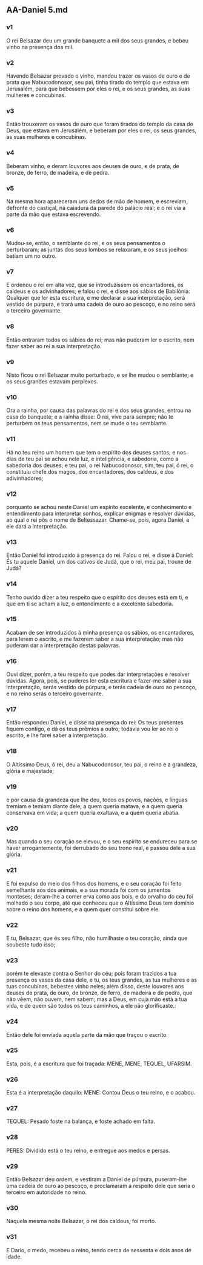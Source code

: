 ## AA-Daniel 5.md
### v1
 O rei Belsazar deu um grande banquete a mil dos seus grandes, e bebeu vinho na presença dos mil.
### v2
 Havendo Belsazar provado o vinho, mandou trazer os vasos de ouro e de prata que Nabucodonosor, seu pai, tinha tirado do templo que estava em Jerusalém, para que bebessem por eles o rei, e os seus grandes, as suas mulheres e concubinas.
### v3
 Então trouxeram os vasos de ouro que foram tirados do templo da casa de Deus, que estava em Jerusalém, e beberam por eles o rei, os seus grandes, as suas mulheres e concubinas.
### v4
 Beberam vinho, e deram louvores aos deuses de ouro, e de prata, de bronze, de ferro, de madeira, e de pedra.
### v5
 Na mesma hora apareceram uns dedos de mão de homem, e escreviam, defronte do castiçal, na caiadura da parede do palácio real; e o rei via a parte da mão que estava escrevendo.
### v6
 Mudou-se, então, o semblante do rei, e os seus pensamentos o perturbaram; as juntas dos seus lombos se relaxaram, e os seus joelhos batiam um no outro.
### v7
 E ordenou o rei em alta voz, que se introduzissem os encantadores, os caldeus e os adivinhadores; e falou o rei, e disse aos sábios de Babilônia: Qualquer que ler esta escritura, e me declarar a sua interpretação, será vestido de púrpura, e trará uma cadeia de ouro ao pescoço, e no reino será o terceiro governante.
### v8
 Então entraram todos os sábios do rei; mas não puderam ler o escrito, nem fazer saber ao rei a sua interpretação.
### v9
 Nisto ficou o rei Belsazar muito perturbado, e se lhe mudou o semblante; e os seus grandes estavam perplexos.
### v10
 Ora a rainha, por causa das palavras do rei e dos seus grandes, entrou na casa do banquete; e a rainha disse: Ó rei, vive para sempre; não te perturbem os teus pensamentos, nem se mude o teu semblante.
### v11
 Há no teu reino um homem que tem o espírito dos deuses santos; e nos dias de teu pai se achou nele luz, e inteligência, e sabedoria, como a sabedoria dos deuses; e teu pai, o rei Nabucodonosor, sim, teu pai, ó rei, o constituiu chefe dos magos, dos encantadores, dos caldeus, e dos adivinhadores;
### v12
 porquanto se achou neste Daniel um espírito excelente, e conhecimento e entendimento para interpretar sonhos, explicar enigmas e resolver dúvidas, ao qual o rei pôs o nome de Beltessazar. Chame-se, pois, agora Daniel, e ele dará a interpretação.
### v13
 Então Daniel foi introduzido à presença do rei. Falou o rei, e disse à Daniel: És tu aquele Daniel, um dos cativos de Judá, que o rei, meu pai, trouxe de Judá?
### v14
 Tenho ouvido dizer a teu respeito que o espírito dos deuses está em ti, e que em ti se acham a luz, o entendimento e a excelente sabedoria.
### v15
 Acabam de ser introduzidos à minha presença os sábios, os encantadores, para lerem o escrito, e me fazerem saber a sua interpretação; mas não puderam dar a interpretação destas palavras.
### v16
 Ouvi dizer, porém, a teu respeito que podes dar interpretações e resolver dúvidas. Agora, pois, se puderes ler esta escritura e fazer-me saber a sua interpretação, serás vestido de púrpura, e terás cadeia de ouro ao pescoço, e no reino serás o terceiro governante.
### v17
 Então respondeu Daniel, e disse na presença do rei: Os teus presentes fiquem contigo, e dá os teus prêmios a outro; todavia vou ler ao rei o escrito, e lhe farei saber a interpretação.
### v18
 O Altíssimo Deus, ó rei, deu a Nabucodonosor, teu pai, o reino e a grandeza, glória e majestade;
### v19
 e por causa da grandeza que lhe deu, todos os povos, nações, e línguas tremiam e temiam diante dele; a quem queria matava, e a quem queria conservava em vida; a quem queria exaltava, e a quem queria abatia.
### v20
 Mas quando o seu coração se elevou, e o seu espírito se endureceu para se haver arrogantemente, foi derrubado do seu trono real, e passou dele a sua glória.
### v21
 E foi expulso do meio dos filhos dos homens, e o seu coração foi feito semelhante aos dos animais, e a sua morada foi com os jumentos monteses; deram-lhe a comer erva como aos bois, e do orvalho do céu foi molhado o seu corpo, até que conheceu que o Altíssimo Deus tem domínio sobre o reino dos homens, e a quem quer constitui sobre ele.
### v22
 E tu, Belsazar, que és seu filho, não humilhaste o teu coração, ainda que soubeste tudo isso;
### v23
 porém te elevaste contra o Senhor do céu; pois foram trazidos a tua presença os vasos da casa dele, e tu, os teus grandes, as tua mulheres e as tuas concubinas, bebestes vinho neles; além disso, deste louvores aos deuses de prata, de ouro, de bronze, de ferro, de madeira e de pedra, que não vêem, não ouvem, nem sabem; mas a Deus, em cuja mão está a tua vida, e de quem são todos os teus caminhos, a ele não glorificaste.:
### v24
 Então dele foi enviada aquela parte da mão que traçou o escrito.
### v25
 Esta, pois, é a escritura que foi traçada: MENE, MENE, TEQUEL, UFARSlM.
### v26
 Esta é a interpretação daquilo: MENE: Contou Deus o teu reino, e o acabou.
### v27
 TEQUEL: Pesado foste na balança, e foste achado em falta.
### v28
 PERES: Dividido está o teu reino, e entregue aos medos e persas.
### v29
 Então Belsazar deu ordem, e vestiram a Daniel de púrpura, puseram-lhe uma cadeia de ouro ao pescoço, e proclamaram a respeito dele que seria o terceiro em autoridade no reino.
### v30
 Naquela mesma noite Belsazar, o rei dos caldeus, foi morto.
### v31
 E Dario, o medo, recebeu o reino, tendo cerca de sessenta e dois anos de idade.
